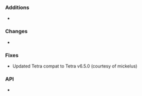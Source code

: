 ### Additions
- 

### Changes
- 

### Fixes
- Updated Tetra compat to Tetra v6.5.0 (courtesy of mickelus)

### API
- 
